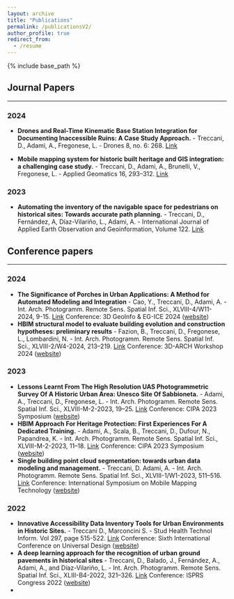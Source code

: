 ```yaml
---
layout: archive
title: "Publications"
permalink: /publicationsV2/
author_profile: true
redirect_from:
  - /resume
---
```


{% include base_path %}

## Journal Papers
* * *

### 2024

* **Drones and Real-Time Kinematic Base Station Integration for Documenting Inaccessible Ruins: A Case Study Approach.** - Treccani, D., Adami, A., Fregonese, L. - Drones 8, no. 6: 268. 
[Link](https://doi.org/10.3390/drones8060268)

*  **Mobile mapping system for historic built heritage and GIS integration: a challenging case study.** - Treccani, D., Adami, A., Brunelli, V., Fregonese, L. - Applied Geomatics 16, 293–312. [Link](https://doi.org/10.1007/s12518-024-00555-w)

### 2023

*  **Automating the inventory of the navigable space for pedestrians on historical sites: Towards accurate path planning.** - Treccani, D., Fernández, A, Díaz-Vilariño, L., Adami, A. - International Journal of Applied Earth Observation and Geoinformation, Volume 122. [Link](https://doi.org/10.1016/j.jag.2023.103400)

  
## Conference papers
* * *
### 2024
* **The Significance of Porches in Urban Applications: A Method for Automated Modeling and Integration** - Cao, Y., Treccani, D., Adami, A. - Int. Arch. Photogramm. Remote Sens. Spatial Inf. Sci., XLVIII-4/W11-2024, 9-15. [Link](https://doi.org/10.5194/isprs-archives-XLVIII-4-W11-2024-9-2024)    Conference: 3D GeoInfo & EG-ICE 2024 ([website](https://3dgeoinfoeg-ice.webs.uvigo.es/3dgeoinfo))
* **HBIM structural model to evaluate building evolution and construction hypotheses: preliminary results** - Fazion, B., Treccani, D., Fregonese, L., Lombardini, N. - Int. Arch. Photogramm. Remote Sens. Spatial Inf. Sci., XLVIII-2/W4-2024, 213–219. [Link](https://doi.org/10.5194/isprs-archives-XLVIII-2-W4-2024-213-2024)   Conference: 3D-ARCH Workshop 2024 ([website](https://3darch.fbk.eu/))
  
### 2023
* **Lessons Learnt From The High Resolution UAS Photogrammetric Survey Of A Historic Urban Area: Unesco Site Of Sabbioneta.** - Adami, A., Treccani, D.,  Fregonese, L. -  Int. Arch. Photogramm. Remote Sens. Spatial Inf. Sci., XLVIII-M-2-2023, 19–25. [Link](https://doi.org/10.5194/isprs-archives-XLVIII-M-2-2023-19-2023)    Conference: CIPA 2023 Symposium ([website](https://www.cipa2023florence.org/))
* **HBIM Approach For Heritage Protection: First Experiences For A Dedicated Training.** - Adami, A., Scala, B., Treccani, D., Dufour, N.,  Papandrea, K. - Int. Arch. Photogramm. Remote Sens. Spatial Inf. Sci., XLVIII-M-2-2023, 11–18. [Link](https://doi.org/10.5194/isprs-archives-XLVIII-M-2-2023-11-2023)   Conference: CIPA 2023 Symposium ([website](https://www.cipa2023florence.org/))
*  **Single building point cloud segmentation: towards urban data modeling and management.** - Treccani, D. Adami, A. - Int. Arch. Photogramm. Remote Sens. Spatial Inf. Sci., XLVIII-1/W1-2023, 511–516. [Link](https://doi.org/10.5194/isprs-archives-XLVIII-1-W1-2023-511-2023)    Conference: International Symposium on Mobile Mapping Technology ([website](https://www.cirgeo.unipd.it/mmt/))

### 2022
*  **Innovative Accessibility Data Inventory Tools for Urban Environments in Historic Sites.** - Treccani D., Marconcini S. - Stud Health Technol Inform. Vol 297, page 515-522. [Link](http://doi:10.3233/SHTI220881)    Conference: Sixth International Conference on Universal Design ([website](https://ud2022.unibs.it/))
*  **A deep learning approach for the recognition of urban ground pavements in historical sites** - Treccani, D., Balado, J., Fernández, A., Adami, A., and Díaz-Vilariño, L. - Int. Arch. Photogramm. Remote Sens. Spatial Inf. Sci., XLIII-B4-2022, 321–326. [Link](https://doi.org/10.5194/isprs-archives-XLIII-B4-2022-321-2022)    Conference: ISPRS Congress 2022 ([website](https://www.isprs2022-nice.com/))
*  
   
